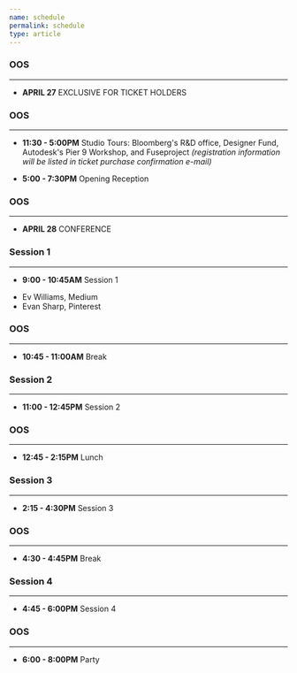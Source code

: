 ```yaml
---
name: schedule
permalink: schedule
type: article
---
```


### OOS
- - - 

+ **APRIL 27** EXCLUSIVE FOR TICKET HOLDERS

### OOS
- - - 

+ **11:30 - 5:00PM** Studio Tours: Bloomberg's R&D office, Designer Fund, Autodesk's Pier 9 Workshop, and Fuseproject _(registration information will be listed in ticket purchase confirmation e-mail)_

+ **5:00 - 7:30PM** Opening Reception

### OOS
- - - 
  
  
    
+ **APRIL 28** CONFERENCE 

### Session 1
- - - 

+ **9:00 - 10:45AM** Session 1
* Ev Williams, Medium
* Evan Sharp, Pinterest

### OOS
_ _ _

+ **10:45 - 11:00AM** Break


### Session 2
- - - 

+ **11:00 - 12:45PM** Session 2


### OOS
- - - 

+ **12:45 - 2:15PM** Lunch


### Session 3
- - - 

+ **2:15 - 4:30PM** Session 3


### OOS
- - - 

+ **4:30 - 4:45PM** Break


### Session 4
- - - 

+ **4:45 - 6:00PM** Session 4


### OOS
- - - 

+ **6:00 - 8:00PM** Party
